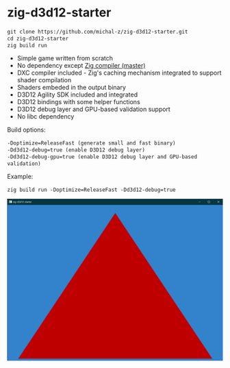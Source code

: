 # zig-d3d12-starter

```
git clone https://github.com/michal-z/zig-d3d12-starter.git
cd zig-d3d12-starter
zig build run
```
* Simple game written from scratch
* No dependency except [Zig compiler (master)](https://ziglang.org/download/)
* DXC compiler included - Zig's caching mechanism integrated to support shader compilation
* Shaders embeded in the output binary
* D3D12 Agility SDK included and integrated
* D3D12 bindings with some helper functions
* D3D12 debug layer and GPU-based validation support
* No libc dependency

Build options:

    -Doptimize=ReleaseFast (generate small and fast binary)
    -Dd3d12-debug=true (enable D3D12 debug layer)
    -Dd3d12-debug-gpu=true (enable D3D12 debug layer and GPU-based validation)

Example:

    zig build run -Doptimize=ReleaseFast -Dd3d12-debug=true

![image](screenshot.png)

